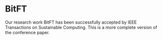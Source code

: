 # BitFT
Our research work BitFT has been successfully accepted by IEEE Transactions on Sustainable Computing. This is a more complete version of the conference paper.
